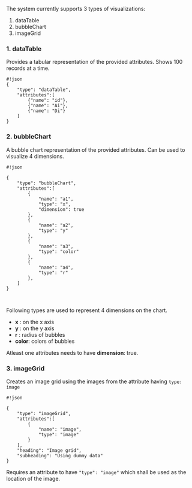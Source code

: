 The system currently supports 3 types of visualizations: 

1. dataTable
2. bubbleChart
3. imageGrid

### 1. dataTable ###
Provides a tabular representation of the provided attributes. Shows 100 records at a time.

```
#!json
{
    "type": "dataTable",
    "attributes":[
    	{"name": "id"},
    	{"name": "Ai"},
    	{"name": "Di"}
    ]
}
```


### 2. bubbleChart ###
A bubble chart representation of the provided attributes. Can be used to visualize 4 dimensions.

```
#!json

{
    "type": "bubbleChart",
    "attributes":[
        {
            "name": "a1",
            "type": "x",
            "dimension": true
        },
        {
            "name": "a2",
            "type": "y"
        },
        {
            "name": "a3",
            "type": "color"
        },
        {
            "name": "a4",
            "type": "r"
        },
    ] 
}



```

Following types are used to represent 4 dimensions on the chart.

* **x** : on the x axis
* **y** : on the y axis
* **r** : radius of bubbles
* **color**: colors of bubbles

Atleast one attributes needs to have **dimension**: true.


### 3. imageGrid ###
Creates an image grid using the images from the attribute having ```type: image```

```
#!json

{
    "type": "imageGrid",
    "attributes":[
        {
            "name": "image",
            "type": "image"
        }
    ],
    "heading": "Image grid",
    "subheading": "Using dummy data"
}
```

Requires an attribute to have ```"type": "image"``` which shall be used as the location of the image.
